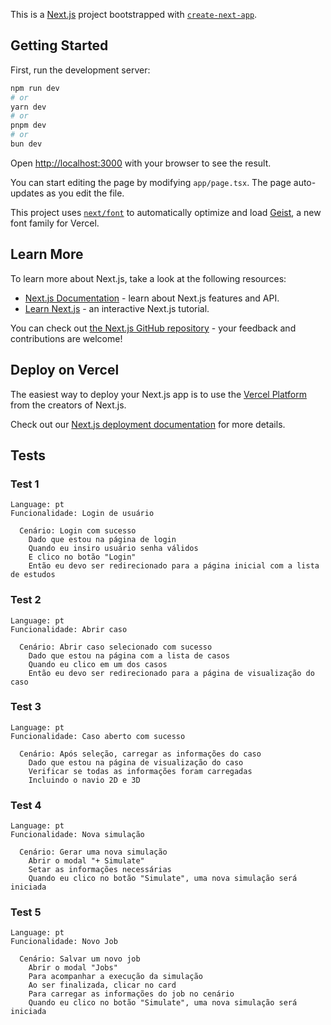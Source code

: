 This is a [Next.js](https://nextjs.org) project bootstrapped with [`create-next-app`](https://nextjs.org/docs/app/api-reference/cli/create-next-app).

## Getting Started

First, run the development server:

```bash
npm run dev
# or
yarn dev
# or
pnpm dev
# or
bun dev
```

Open [http://localhost:3000](http://localhost:3000) with your browser to see the result.

You can start editing the page by modifying `app/page.tsx`. The page auto-updates as you edit the file.

This project uses [`next/font`](https://nextjs.org/docs/app/building-your-application/optimizing/fonts) to automatically optimize and load [Geist](https://vercel.com/font), a new font family for Vercel.

## Learn More

To learn more about Next.js, take a look at the following resources:

- [Next.js Documentation](https://nextjs.org/docs) - learn about Next.js features and API.
- [Learn Next.js](https://nextjs.org/learn) - an interactive Next.js tutorial.

You can check out [the Next.js GitHub repository](https://github.com/vercel/next.js) - your feedback and contributions are welcome!

## Deploy on Vercel

The easiest way to deploy your Next.js app is to use the [Vercel Platform](https://vercel.com/new?utm_medium=default-template&filter=next.js&utm_source=create-next-app&utm_campaign=create-next-app-readme) from the creators of Next.js.

Check out our [Next.js deployment documentation](https://nextjs.org/docs/app/building-your-application/deploying) for more details.

## Tests

### Test 1
```
Language: pt
Funcionalidade: Login de usuário

  Cenário: Login com sucesso
    Dado que estou na página de login
    Quando eu insiro usuário senha válidos
    E clico no botão "Login"
    Então eu devo ser redirecionado para a página inicial com a lista de estudos
```

### Test 2
```
Language: pt
Funcionalidade: Abrir caso

  Cenário: Abrir caso selecionado com sucesso
    Dado que estou na página com a lista de casos
    Quando eu clico em um dos casos
    Então eu devo ser redirecionado para a página de visualização do caso
```

### Test 3
```
Language: pt
Funcionalidade: Caso aberto com sucesso

  Cenário: Após seleção, carregar as informações do caso
    Dado que estou na página de visualização do caso
    Verificar se todas as informações foram carregadas
    Incluindo o navio 2D e 3D
```

### Test 4
```
Language: pt
Funcionalidade: Nova simulação

  Cenário: Gerar uma nova simulação
    Abrir o modal "+ Simulate"
    Setar as informações necessárias
    Quando eu clico no botão "Simulate", uma nova simulação será iniciada
```

### Test 5
```
Language: pt
Funcionalidade: Novo Job

  Cenário: Salvar um novo job
    Abrir o modal "Jobs"
    Para acompanhar a execução da simulação
    Ao ser finalizada, clicar no card
    Para carregar as informações do job no cenário
    Quando eu clico no botão "Simulate", uma nova simulação será iniciada
```

